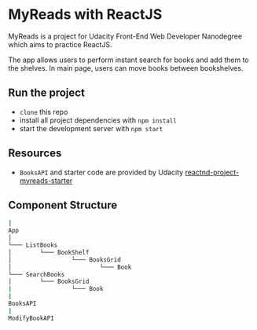 # MyReads with ReactJS

MyReads is a project for Udacity Front-End Web Developer Nanodegree which aims to practice ReactJS.

The app allows users to perform instant search for books and add them to the shelves.
In main page, users can move books between bookshelves.

## Run the project

* `clone` this repo
* install all project dependencies with `npm install`
* start the development server with `npm start`

## Resources

* `BooksAPI` and starter code are provided by Udacity [reactnd-project-myreads-starter](https://github.com/udacity/reactnd-project-myreads-starter)

## Component Structure

```bash
|
App
│
└─── ListBooks
│        └─── BookShelf
│                 └─── BooksGrid
│                         └─── Book
└─── SearchBooks
│        └─── BooksGrid
|                 └─── Book
|
BooksAPI
|
ModifyBookAPI
```

